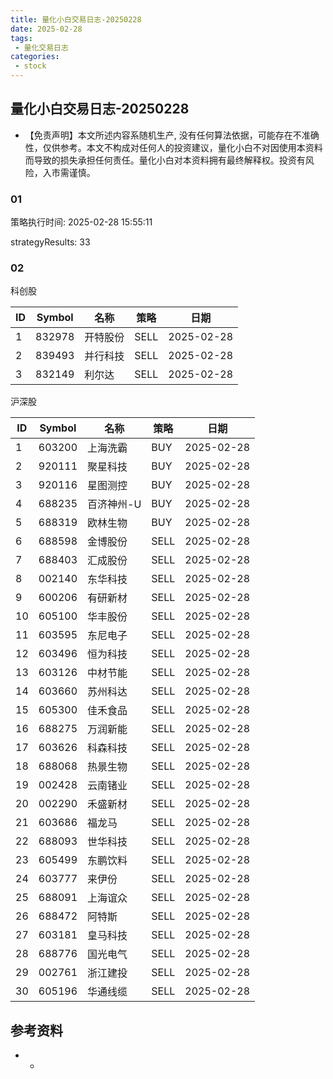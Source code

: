 ```yaml
---
title: 量化小白交易日志-20250228
date: 2025-02-28
tags:
 - 量化交易日志
categories: 
 - stock
---
```


## 量化小白交易日志-20250228

- 【免责声明】本文所述内容系随机生产, 没有任何算法依据，可能存在不准确性，仅供参考。本文不构成对任何人的投资建议，量化小白不对因使用本资料而导致的损失承担任何责任。量化小白对本资料拥有最终解释权。投资有风险，入市需谨慎。

### 01

策略执行时间: 2025-02-28 15:55:11

strategyResults: 33

### 02

科创股

|ID|Symbol|名称|策略|日期|
| ---- | ---- | ---- | ---- | ---- |
|1|832978|开特股份|SELL|2025-02-28|
|2|839493|并行科技|SELL|2025-02-28|
|3|832149|利尔达|SELL|2025-02-28|

沪深股

|ID|Symbol|名称|策略|日期|
| ---- | ---- | ---- | ---- | ---- |
|1|603200|上海洗霸|BUY|2025-02-28|
|2|920111|聚星科技|BUY|2025-02-28|
|3|920116|星图测控|BUY|2025-02-28|
|4|688235|百济神州-U|BUY|2025-02-28|
|5|688319|欧林生物|BUY|2025-02-28|
|6|688598|金博股份|SELL|2025-02-28|
|7|688403|汇成股份|SELL|2025-02-28|
|8|002140|东华科技|SELL|2025-02-28|
|9|600206|有研新材|SELL|2025-02-28|
|10|605100|华丰股份|SELL|2025-02-28|
|11|603595|东尼电子|SELL|2025-02-28|
|12|603496|恒为科技|SELL|2025-02-28|
|13|603126|中材节能|SELL|2025-02-28|
|14|603660|苏州科达|SELL|2025-02-28|
|15|605300|佳禾食品|SELL|2025-02-28|
|16|688275|万润新能|SELL|2025-02-28|
|17|603626|科森科技|SELL|2025-02-28|
|18|688068|热景生物|SELL|2025-02-28|
|19|002428|云南锗业|SELL|2025-02-28|
|20|002290|禾盛新材|SELL|2025-02-28|
|21|603686|福龙马|SELL|2025-02-28|
|22|688093|世华科技|SELL|2025-02-28|
|23|605499|东鹏饮料|SELL|2025-02-28|
|24|603777|来伊份|SELL|2025-02-28|
|25|688091|上海谊众|SELL|2025-02-28|
|26|688472|阿特斯|SELL|2025-02-28|
|27|603181|皇马科技|SELL|2025-02-28|
|28|688776|国光电气|SELL|2025-02-28|
|29|002761|浙江建投|SELL|2025-02-28|
|30|605196|华通线缆|SELL|2025-02-28|

## 参考资料

- -